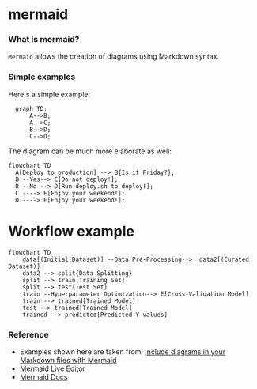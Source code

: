 # mermaid

### What is mermaid?
`Mermaid` allows the creation of diagrams using Markdown syntax.

### Simple examples
Here's a simple example:
```mermaid
  graph TD;
      A-->B;
      A-->C;
      B-->D;
      C-->D;
```

The diagram can be much more elaborate as well:

```mermaid
flowchart TD
  A[Deploy to production] --> B{Is it Friday?};
  B --Yes--> C[Do not deploy!];
  B --No --> D[Run deploy.sh to deploy!];
  C ----> E[Enjoy your weekend!];
  D ----> E[Enjoy your weekend!];
```

# Workflow example

```mermaid
flowchart TD
    data[(Initial Dataset)] --Data Pre-Processing-->  data2[(Curated Dataset)]
    data2 --> split{Data Splitting}
    split --> train[Training Set]
    split --> test[Test Set]
    train --Hyperparameter Optimization--> E[Cross-Validation Model]
    train --> trained[Trained Model]
    test --> trained[Trained Model]
    trained --> predicted[Predicted Y values]
```

### Reference
- Examples shown here are taken from: [Include diagrams in your Markdown files with Mermaid
](https://github.blog/2022-02-14-include-diagrams-markdown-files-mermaid/)
- [Mermaid Live Editor](https://mermaid-js.github.io/mermaid-live-editor/)
- [Mermaid Docs](https://mermaid-js.github.io/mermaid/#/)
